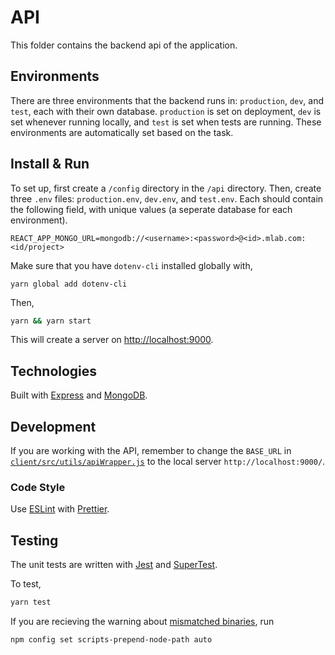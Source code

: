 # API

This folder contains the backend api of the application.

## Environments

There are three environments that the backend runs in: `production`, `dev`, and `test`, each with their own database. `production` is set on deployment, `dev` is set whenever running locally, and `test` is set when tests are running. These environments are automatically set based on the task.

## Install & Run

To set up, first create a `/config` directory in the `/api` directory. Then, create three `.env` files: `production.env`, `dev.env`, and `test.env`. Each should contain the following field, with unique values (a seperate database for each environment).

```
REACT_APP_MONGO_URL=mongodb://<username>:<password>@<id>.mlab.com:<id/project>
```

Make sure that you have `dotenv-cli` installed globally with,

```
yarn global add dotenv-cli
```

Then,

```bash
yarn && yarn start
```

This will create a server on [http://localhost:9000](http://localhost:9000).

## Technologies

Built with [Express](https://expressjs.com/) and [MongoDB](https://www.mongodb.com/).

## Development

If you are working with the API, remember to change the `BASE_URL` in [`client/src/utils/apiWrapper.js`](https://github.com/hack4impact-uiuc/mern-template/blob/master/client/src/utils/apiWrapper.js) to the local server `http://localhost:9000/`.

### Code Style

Use [ESLint](https://eslint.org) with [Prettier](https://prettier.io/).

## Testing

The unit tests are written with [Jest](https://jestjs.io/) and [SuperTest](https://github.com/visionmedia/supertest).

To test,

```bash
yarn test
```

If you are recieving the warning about [mismatched binaries](https://github.com/nodenv/nodenv/wiki/FAQ#npm-warning-about-mismatched-binaries), run

```bash
npm config set scripts-prepend-node-path auto
```

